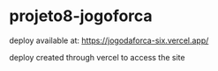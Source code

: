
# projeto8-jogoforca

deploy available at: https://jogodaforca-six.vercel.app/

deploy created through vercel to access the site